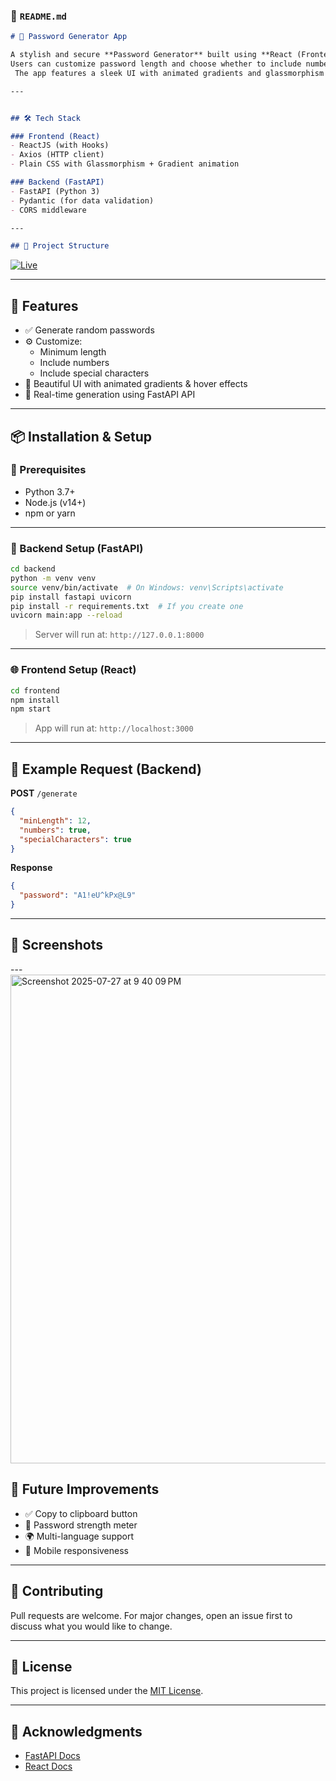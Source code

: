 

### 📄 `README.md`

```markdown
# 🔐 Password Generator App

A stylish and secure **Password Generator** built using **React (Frontend)** and **FastAPI (Backend)**.
Users can customize password length and choose whether to include numbers and special characters.
 The app features a sleek UI with animated gradients and glassmorphism design.

---


## 🛠️ Tech Stack

### Frontend (React)
- ReactJS (with Hooks)
- Axios (HTTP client)
- Plain CSS with Glassmorphism + Gradient animation

### Backend (FastAPI)
- FastAPI (Python 3)
- Pydantic (for data validation)
- CORS middleware

---

## 📁 Project Structure

```

[![Live](https://img.shields.io/badge/Live-Demo-green?style=for-the-badge)](https://securepassword-2.onrender.com/)

---

## 🚀 Features

- ✅ Generate random passwords
- ⚙️ Customize:
  - Minimum length
  - Include numbers
  - Include special characters
- 🎨 Beautiful UI with animated gradients & hover effects
- 🔁 Real-time generation using FastAPI API

---

## 📦 Installation & Setup

### 🧠 Prerequisites
- Python 3.7+
- Node.js (v14+)
- npm or yarn

---

### 🔧 Backend Setup (FastAPI)

```bash
cd backend
python -m venv venv
source venv/bin/activate  # On Windows: venv\Scripts\activate
pip install fastapi uvicorn
pip install -r requirements.txt  # If you create one
uvicorn main:app --reload
````

> Server will run at: `http://127.0.0.1:8000`

---

### 🌐 Frontend Setup (React)

```bash
cd frontend
npm install
npm start
```

> App will run at: `http://localhost:3000`

---

## 🧪 Example Request (Backend)

**POST** `/generate`

```json
{
  "minLength": 12,
  "numbers": true,
  "specialCharacters": true
}
```

**Response**

```json
{
  "password": "A1!eU^kPx@L9"
}
```

---

## 📸 Screenshots



---<img width="1440" height="782" alt="Screenshot 2025-07-27 at 9 40 09 PM" src="https://github.com/user-attachments/assets/b79c8de3-9554-4920-8896-fbe9434cfcfb" />


## 🧠 Future Improvements

* ✅ Copy to clipboard button
* 🔐 Password strength meter
* 🌍 Multi-language support
* 📱 Mobile responsiveness

---

## 🤝 Contributing

Pull requests are welcome. For major changes, open an issue first to discuss what you would like to change.

---

## 📃 License

This project is licensed under the [MIT License](LICENSE).

---

## 💬 Acknowledgments

* [FastAPI Docs](https://fastapi.tiangolo.com/)
* [React Docs](https://reactjs.org/)


